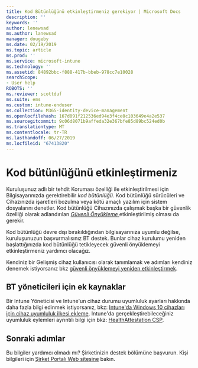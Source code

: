 ```yaml
---
title: Kod Bütünlüğünü etkinleştirmeniz gerekiyor | Microsoft Docs
description: ''
keywords: ''
author: lenewsad
ms.author: lanewsad
manager: dougeby
ms.date: 02/19/2019
ms.topic: article
ms.prod: ''
ms.service: microsoft-intune
ms.technology: ''
ms.assetid: 84892bbc-f888-417b-bbeb-978cc7e10028
searchScope:
- User help
ROBOTS: ''
ms.reviewer: scottduf
ms.suite: ems
ms.custom: intune-enduser
ms.collection: M365-identity-device-management
ms.openlocfilehash: 167d091f212536ed94e3f4ce0c103649e4a2e537
ms.sourcegitcommit: 9c06d8071b9affeda32e367bfe85d89bc524ed0b
ms.translationtype: MT
ms.contentlocale: tr-TR
ms.lasthandoff: 06/27/2019
ms.locfileid: "67413820"
---
```

# <a name="enable-code-integrity"></a>Kod bütünlüğünü etkinleştirmeniz

Kuruluşunuz adlı bir tehdit Koruması özelliği ile etkinleştirilmesi için Bilgisayarınızda gerektirebilir *kod bütünlüğü*. Kod bütünlüğü sürücüleri ve Cihazınızda işaretleri bozulma veya kötü amaçlı yazılım için sistem dosyalarını denetler. Kod bütünlüğü Cihazınızda çalışmak başka bir güvenlik özelliği olarak adlandırılan [ *Güvenli Önyükleme* ](https://docs.microsoft.com/windows/security/information-protection/secure-the-windows-10-boot-process#secure-boot) etkinleştirilmiş olması da gerekir. 

Kod bütünlüğü devre dışı bırakıldığından bilgisayarınıza uyumlu değilse, kuruluşunuzun başvurmalısınız BT destek. Bunlar cihaz kurulumu yeniden başlattığınızda kod bütünlüğü tetikleyecek güvenli önyüklemeyi etkinleştirmeniz yardımcı olacağız. 

Kendiniz bir Gelişmiş cihaz kullanıcısı olarak tanımlamak ve adımları kendiniz denemek istiyorsanız bkz [güvenli önyüklemeyi yeniden etkinleştirmek](https://docs.microsoft.com/windows-hardware/manufacture/desktop/disabling-secure-boot#re-enable-secure-boot).

## <a name="additional-resources-for-it-administrators"></a>BT yöneticileri için ek kaynaklar  
Bir Intune Yöneticisi ve Intune'un cihaz durumu uyumluluk ayarları hakkında daha fazla bilgi edinmek istiyorsanız, bkz: [Intune'da Windows 10 cihazları için cihaz uyumluluk ilkesi ekleme](https://docs.microsoft.com/intune/compliance-policy-create-windows). Intune'da gerçekleştirebileceğiniz uyumluluk eylemleri ayrıntılı bilgi için bkz: [HealthAttestation CSP](https://docs.microsoft.com/windows/client-management/mdm/healthattestation-csp#step-8-take-appropriate-policy-action-based-on-evaluation-results).  

## <a name="next-steps"></a>Sonraki adımlar  
Bu bilgiler yardımcı olmadı mı? Şirketinizin destek bölümüne başvurun. Kişi bilgileri için [Şirket Portalı Web sitesine](https://go.microsoft.com/fwlink/?linkid=2010980) bakın.
